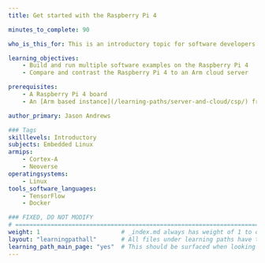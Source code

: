 ```yaml
---
title: Get started with the Raspberry Pi 4

minutes_to_complete: 90

who_is_this_for: This is an introductory topic for software developers interested in the Raspberry Pi 4.

learning_objectives: 
    - Build and run multiple software examples on the Raspberry Pi 4
    - Compare and contrast the Raspberry Pi 4 to an Arm cloud server

prerequisites:
    - A Raspberry Pi 4 board
    - An [Arm based instance](/learning-paths/server-and-cloud/csp/) from a cloud service provider.

author_primary: Jason Andrews

### Tags
skilllevels: Introductory
subjects: Embedded Linux
armips:
    - Cortex-A
    - Neoverse
operatingsystems:
    - Linux
tools_software_languages:
    - TensorFlow
    - Docker

### FIXED, DO NOT MODIFY
# ================================================================================
weight: 1                       # _index.md always has weight of 1 to order correctly
layout: "learningpathall"       # All files under learning paths have this same wrapper
learning_path_main_page: "yes"  # This should be surfaced when looking for related content. Only set for _index.md of learning path content.
---
```

